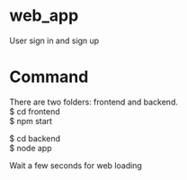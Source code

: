 # web_app
User sign in and sign up

# Command
There are two folders: frontend and backend.  
$ cd frontend  
$ npm start  

$ cd backend  
$ node app  

Wait a few seconds for web loading
